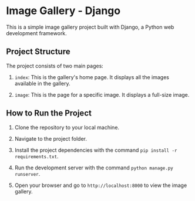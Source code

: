 # Image Gallery - Django

This is a simple image gallery project built with Django, a Python web development framework.

## Project Structure

The project consists of two main pages:

1. `index`: This is the gallery's home page. It displays all the images available in the gallery.

2. `image`: This is the page for a specific image. It displays a full-size image.

## How to Run the Project

1. Clone the repository to your local machine.

2. Navigate to the project folder.

3. Install the project dependencies with the command `pip install -r requirements.txt`.

4. Run the development server with the command `python manage.py runserver`.

5. Open your browser and go to `http://localhost:8000` to view the image gallery.
